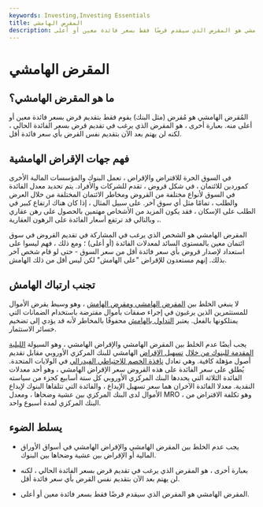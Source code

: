 ```yaml
---
keywords: Investing,Investing Essentials
title: المقرض الهامشي
description: المقرض الهامشي هو المقرض الذي سيقدم قرضًا فقط بسعر فائدة معين أو أعلى.
---
```


# المقرض الهامشي
## ما هو المقرض الهامشي؟

المُقرض الهامشي هو مُقرض (مثل البنك) يقوم فقط بتقديم قرض بسعر فائدة معين أو أعلى منه. بعبارة أخرى ، هو المقرض الذي يرغب في تقديم قرض بسعر الفائدة الحالي ، لكنه لن يهتم بعد الآن بتقديم نفس القرض بأي سعر فائدة أقل.

## فهم جهات الإقراض الهامشية

في السوق الحرة للاقتراض والإقراض ، تعمل البنوك والمؤسسات المالية الأخرى كموردين للائتمان ، في شكل قروض ، تقدم للشركات والأفراد. يتم تحديد معدل الفائدة في السوق لأنواع مختلفة من القروض ومخاطر الائتمان المختلفة من خلال العرض والطلب ، تمامًا مثل أي سوق آخر. على سبيل المثال ، إذا كان هناك ارتفاع كبير في الطلب على الإسكان ، فقد يكون المزيد من الأشخاص مهتمين بالحصول على رهن عقاري ، وبالتالي قد ترتفع أسعار الفائدة على الرهون العقارية.

المقرض الهامشي هو الشخص الذي يرغب في المشاركة في تقديم القروض في سوق ائتمان معين بالمستوى السائد لمعدلات الفائدة (أو أعلى) ؛ ومع ذلك ، فهم ليسوا على استعداد لإصدار قروض بأي سعر فائدة أقل من سعر السوق - حتى لو قام شخص آخر بذلك. إنهم مستعدون للإقراض "على الهامش" لكن ليس أقل من ذلك الهامش.

## تجنب ارتباك الهامش

لا ينبغي الخلط بين [المقرض الهامشي ومقرض الهامش](/buying-on-margin) ، وهو وسيط يقرض الأموال للمستثمرين الذين يرغبون في إجراء صفقات بأموال مقترضة باستخدام الضمانات التي يمتلكونها بالفعل. يعتبر [التداول بالهامش](/margin) محفوفًا بالمخاطر لأنه قد يؤدي إلى تضخيم خسائر الاستثمار.

يجب أيضًا عدم الخلط بين المقرض الهامشي والإقراض الهامشي ، وهو السيولة [الليلية المقدمة للبنوك من خلال](/overnightrate) [تسهيل الإقراض](/lending-facility) الهامشي للبنك المركزي الأوروبي مقابل تقديم أصول مؤهلة كافية. وهي تعادل [نافذة الخصم للاحتياطي الفيدرالي](/discountwindow) في الولايات المتحدة. يُطلق على سعر الفائدة على هذه القروض سعر الإقراض الهامشي ، وهو أحد معدلات الفائدة الثلاثة التي يحددها البنك المركزي الأوروبي كل ستة أسابيع كجزء من سياسته النقدية. معدلا الفائدة الآخران هما سعر تسهيل الإيداع ، والفائدة التي تتلقاها البنوك لإيداع الأموال لدى البنك المركزي بين عشية وضحاها ، ومعدل MRO ، وهو تكلفة الاقتراض من البنك المركزي لمدة أسبوع واحد.

## يسلط الضوء

- يجب عدم الخلط بين المقرض الهامشي والإقراض الهامشي في أسواق الأوراق المالية أو الإقراض بين عشية وضحاها بين البنوك.

- بعبارة أخرى ، هو المقرض الذي يرغب في تقديم قرض بسعر الفائدة الحالي ، لكنه لن يهتم بعد الآن بتقديم نفس القرض بأي سعر فائدة أقل.

- المقرض الهامشي هو المقرض الذي سيقدم قرضًا فقط بسعر فائدة معين أو أعلى.

